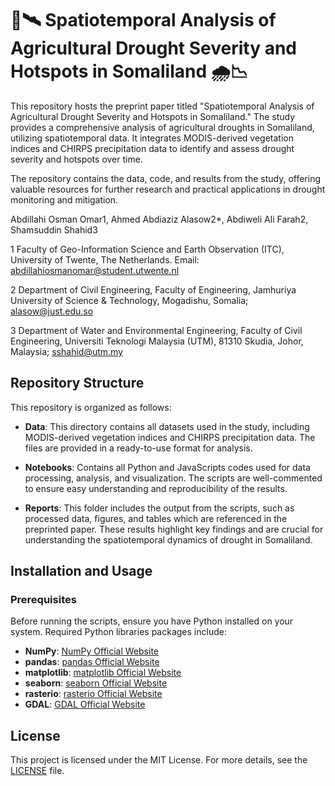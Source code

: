 # 🌾🛰️ Spatiotemporal Analysis of Agricultural Drought Severity and Hotspots in Somaliland 🌧️📉

This repository hosts the preprint paper titled "Spatiotemporal Analysis of Agricultural Drought Severity and Hotspots in Somaliland." The study provides a comprehensive analysis of agricultural droughts in Somaliland, utilizing spatiotemporal data. It integrates MODIS-derived vegetation indices and CHIRPS precipitation data to identify and assess drought severity and hotspots over time.

The repository contains the data, code, and results from the study, offering valuable resources for further research and practical applications in drought monitoring and mitigation.

Abdillahi Osman Omar1, Ahmed Abdiaziz Alasow2*, Abdiweli Ali Farah2, Shamsuddin Shahid3

1 Faculty of Geo-Information Science and Earth Observation (ITC), University of Twente, The Netherlands. Email: abdillahiosmanomar@student.utwente.nl

2 Department of Civil Engineering, Faculty of Engineering, Jamhuriya University of Science & Technology, Mogadishu, Somalia; alasow@just.edu.so

3 Department of Water and Environmental Engineering, Faculty of Civil Engineering, Universiti Teknologi Malaysia (UTM), 81310 Skudia, Johor, Malaysia; sshahid@utm.my


## Repository Structure

This repository is organized as follows:

- **Data**: This directory contains all datasets used in the study, including MODIS-derived vegetation indices and CHIRPS precipitation data. The files are provided in a ready-to-use format for analysis.

- **Notebooks**: Contains all Python and JavaScripts codes used for data processing, analysis, and visualization. The scripts are well-commented to ensure easy understanding and reproducibility of the results.

- **Reports**: This folder includes the output from the scripts, such as processed data, figures, and tables which are referenced in the preprinted paper. These results highlight key findings and are crucial for understanding the spatiotemporal dynamics of drought in Somaliland.


## Installation and Usage

### Prerequisites

Before running the scripts, ensure you have Python installed on your system. Required Python libraries packages include:

- **NumPy**: [NumPy Official Website](https://numpy.org/)
- **pandas**: [pandas Official Website](https://pandas.pydata.org/)
- **matplotlib**: [matplotlib Official Website](https://matplotlib.org/)
- **seaborn**: [seaborn Official Website](https://seaborn.pydata.org/)
- **rasterio**: [rasterio Official Website](https://rasterio.readthedocs.io/en/latest/)
- **GDAL**: [GDAL Official Website](https://gdal.org/)

## License

This project is licensed under the MIT License. For more details, see the [LICENSE](LICENSE) file.



